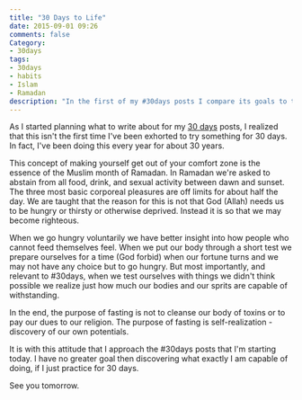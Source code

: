 ```yaml
---
title: "30 Days to Life"
date: 2015-09-01 09:26
comments: false
Category:
- 30days
tags:
- 30days
- habits
- Islam
- Ramadan
description: "In the first of my #30days posts I compare its goals to those of the month of Ramadan."
---
```


As I started planning what to write about for my [30 days][] posts, I realized that this isn't the first time I've been exhorted to try something for 30 days. In fact, I've been doing this every year for about 30 years.

<!-- more -->

This concept of making yourself get out of your comfort zone is the essence of the Muslim month of Ramadan. In Ramadan we're asked to abstain from all food, drink, and sexual activity between dawn and sunset. The three most basic corporeal pleasures are off limits for about half the day. We are taught that the reason for this is not that God (Allah) needs us to be hungry or thirsty or otherwise deprived. Instead it is so that we may become righteous. 

When we go hungry voluntarily we have better insight into how people who cannot feed themselves feel. When we put our body through a short test we prepare ourselves for a time (God forbid) when our fortune turns and we may not have any choice but to go hungry. But most importantly, and relevant to #30days, when we test ourselves with things we didn't think possible we realize just how much our bodies and our sprits are capable of withstanding. 

In the end, the purpose of fasting is not to cleanse our body of toxins or to pay our dues to our religion. The purpose of fasting is self-realization - discovery of our own potentials. 

It is with this attitude that I approach the #30days posts that I'm starting today. I have no greater goal then discovering what exactly I am capable of doing, if I just practice for 30 days.

See you tomorrow.

[30 days]: http://www.jaimeejaimee.com/talktips/

